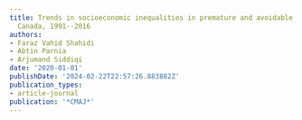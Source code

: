 ```yaml
---
title: Trends in socioeconomic inequalities in premature and avoidable mortality in
  Canada, 1991--2016
authors:
- Faraz Vahid Shahidi
- Abtin Parnia
- Arjumand Siddiqi
date: '2020-01-01'
publishDate: '2024-02-22T22:57:26.883882Z'
publication_types:
- article-journal
publication: '*CMAJ*'
---
```

